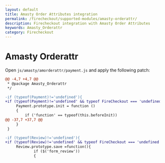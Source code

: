 ```yaml
---
layout: default
title: Amasty Order Attributes integration
permalink: /firecheckout/supported-modules/amasty-orderattr/
description: Firecheckout integration with Amasty Order Attributes
keywords: Amasty_Orderattr
category: Firecheckout
---
```


# Amasty Orderattr

Open `js/amasty/amorderattr/payment.js` and apply the following patch:

```diff
@@ -4,7 +4,7 @@
 * @package Amasty_Orderattr
 */

-if (typeof(Payment)!='undefined'){
+if (typeof(Payment)!='undefined' && typeof FireCheckout === 'undefined'){
     Payment.prototype.init = function ()
     {
         if ('function' == typeof(this.beforeInit))
@@ -37,7 +37,7 @@
     }
 }

-if (typeof(Review)!='undefined'){
+if (typeof(Review)!='undefined' && typeof FireCheckout === 'undefined'){
     Review.prototype.save =function(){
             if ($('form_review'))
             {
```
